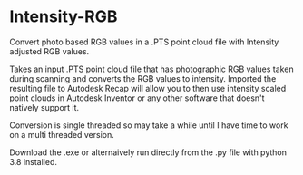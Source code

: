 # Intensity-RGB
Convert photo based RGB values in a .PTS point cloud file with Intensity adjusted RGB values.

Takes an input .PTS point cloud file that has photographic RGB values taken during scanning and converts the RGB values to intensity. Imported the resulting file to Autodesk Recap will allow you to then use intensity scaled point clouds in Autodesk Inventor or any other software that doesn't natively support it. 

Conversion is single threaded so may take a while until I have time to work on a multi threaded version. 

Download the .exe or alternaively run directly from the .py file with python 3.8 installed.
